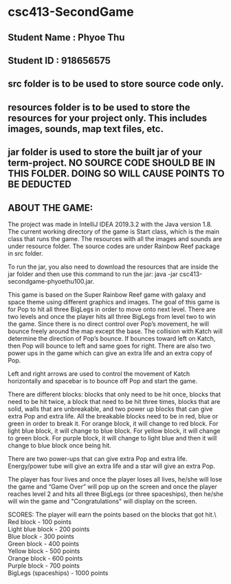 # csc413-SecondGame

## Student Name  : Phyoe Thu
## Student ID    : 918656575


## src folder is to be used to store source code only.

## resources folder is to be used to store the resources for your project only. This includes images, sounds, map text files, etc.

## jar folder is used to store the built jar of your term-project. NO SOURCE CODE SHOULD BE IN THIS FOLDER. DOING SO WILL CAUSE POINTS TO BE DEDUCTED

## ABOUT THE GAME:

The project was made in IntelliJ IDEA 2019.3.2 with the Java version 1.8. The current working directory of the game is Start class, which is the main class that runs the game. The resources with all the images and sounds are under resource folder. The source codes are under Rainbow Reef package in src folder.

To run the jar, you also need to download the resources that are inside the jar folder and then use this command to run the jar: java -jar csc413-secondgame-phyoethu100.jar.

This game is based on the Super Rainbow Reef game with galaxy and space theme using different graphics and images. The goal of this game is for Pop to hit all three BigLegs in order to move onto next level. There are two levels and once the player hits all three BigLegs from level two to win the game. Since there is no direct control over Pop’s movement, he will bounce freely around the map except the base. The collision with Katch will determine the direction of Pop’s bounce. If bounces toward left on Katch, then Pop will bounce to left and same goes for right. There are also two power ups in the game which can give an extra life and an extra copy of Pop. 

Left and right arrows are used to control the movement of Katch horizontally and spacebar is to bounce off Pop and start the game. 

There are different blocks: blocks that only need to be hit once, blocks that need to be hit twice, a block that need to be hit three times, blocks that are solid, walls that are unbreakable, and two power up blocks that can give extra Pop and extra life. All the breakable blocks need to be in red, blue or green in order to break it. For orange block, it will change to red block. For light blue block, it will change to blue block. For yellow block, it will change to green block. For purple block, it will change to light blue and then it will change to blue block once being hit. 

There are two power-ups that can give extra Pop and extra life. Energy/power tube will give an extra life and a star will give an extra Pop. 

The player has four lives and once the player loses all lives, he/she will lose the game and “Game Over” will pop up on the screen and once the player reaches level 2 and hits all three BigLegs (or three spaceships), then he/she will win the game and "Congratulations" will display on the screen.

SCORES:
The player will earn the points based on the blocks that got hit.\ 
  Red block - 100 points\
  Light blue block - 200 points\
  Blue block - 300 points\
  Green block - 400 points\
  Yellow block - 500 points\
  Orange block - 600 points\
  Purple block - 700 points\
  BigLegs (spaceships) - 1000 points 

